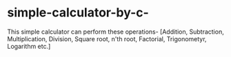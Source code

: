 # simple-calculator-by-c-
This simple calculator can perform these operations- [Addition, Subtraction, Multiplication, Division, Square root, n'th root, Factorial, Trigonometyr, Logarithm etc.]
